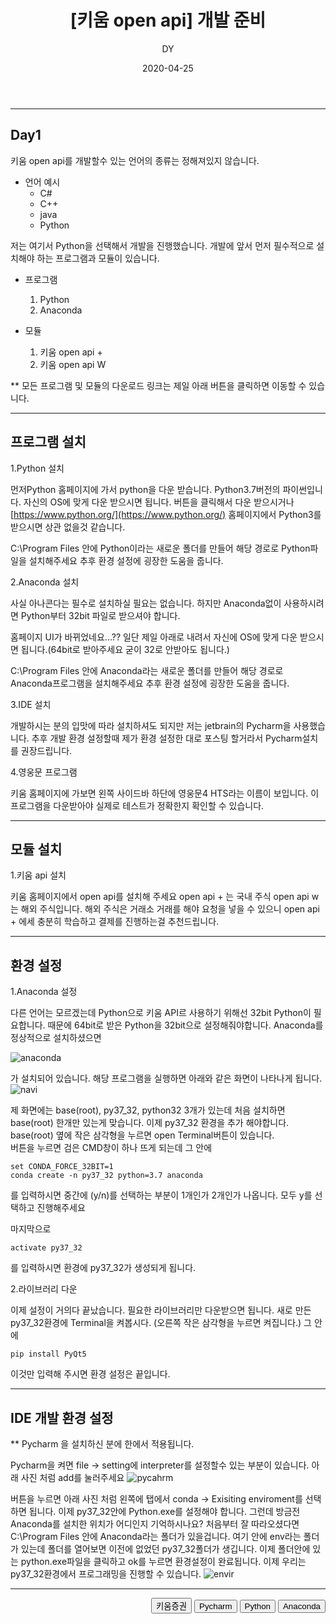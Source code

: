 ﻿---
layout: post
title:  "[키움 open api] 개발 준비"
date:   2020-04-25
author: DY
comments: true
categories: Outsourcing
---

---

## Day1

키움 open api를 개발할수 있는 언어의 종류는 정해져있지 않습니다.
  - 언어 예시
    - C#
    - C++
    - java
    - Python

저는 여기서 Python을 선택해서 개발을 진행했습니다. 개발에 앞서 먼저 필수적으로 설치해야 하는 프로그램과 모듈이 있습니다.

  - 프로그램
    1. Python
    2. Anaconda

  - 모듈
    1. 키움 open api +
    2. 키움 open api W 

** 모든 프로그램 및 모듈의 다운로드 링크는 제일 아래 버튼을 클릭하면 이동할 수 있습니다. 

---

## 프로그램 설치

1.Python 설치

먼저Python 홈페이지에 가서 python을 다운 받습니다. 
Python3.7버전의 파이썬입니다. 자신의 OS에 맞게 다운 받으시면 됩니다. 버튼을 클릭해서 다운 받으시거나 [https://www.python.org/](https://www.python.org/)  홈페이지에서 Python3를 받으시면 상관 없을것 같습니다.

C:\Program Files 안에 Python이라는 새로운 폴더를 만들어  해당 경로로 Python파일을 설치해주세요 추후 환경 설정에 굉장한 도움을 줍니다.  


2.Anaconda 설치

사실 아나콘다는 필수로 설치하실 필요는 없습니다. 하지만 Anaconda없이 사용하시려면 Python부터 32bit 파일로 받으셔야 합니다. 

홈페이지 UI가 바뀌었네요...?? 일단 제일 아래로 내려서 자신에 OS에 맞게 다운 받으시면 됩니다.(64bit로 받아주세요 굳이 32로 안받아도 됩니다.)

C:\Program Files 안에 Anaconda라는 새로운 폴더를 만들어  해당 경로로 Anaconda프로그램을 설치해주세요 추후 환경 설정에 굉장한 도움을 줍니다.


3.IDE 설치

개발하시는 분의 입맛에 따라 설치하셔도 되지만 저는 jetbrain의 Pycharm을 사용했습니다.
추후 개발 환경 설정할때 제가 환경 설정한 대로 포스팅 할거라서 Pycharm설치를 권장드립니다.


4.영웅문 프로그램

키움 홈페이지에 가보면 왼쪽 사이드바 하단에 영웅문4 HTS라는 이름이 보입니다. 이 프로그램을 다운받아야 실제로 테스트가 정확한지 확인할 수 있습니다. 

---

## 모듈 설치

1.키움 api 설치 

키움 홈페이지에서 open api를 설치해 주세요 open api + 는 국내 주식  open api w는 해외 주식입니다.
해외 주식은 거래소 거래를 해야 요청을 넣을 수 있으니 open api + 에세 충분히 학습하고 결제를 진행하는걸 추천드립니다.

---

## 환경 설정

1.Anaconda 설정

다른 언어는 모르겠는데 Python으로 키움 API르 사용하기 위해선 32bit Python이 필요합니다. 때문에 64bit로 받은 Python을 32bit으로 설정해줘야합니다.
Anaconda를 정상적으로 설치하셨으면 

![anaconda](https://user-images.githubusercontent.com/37605781/80280115-0a131900-873d-11ea-99cf-6aa36202c581.PNG)

가 설치되어 있습니다. 해당 프로그램을 실행하면 아래와 같은 화면이 나타나게 됩니다.
![navi](https://user-images.githubusercontent.com/37605781/80280216-b94ff000-873d-11ea-89b6-f01d247b4d74.jpg)

제 화면에는 base(root), py37_32, python32 3개가 있는데 처음 설치하면 base(root) 한개만 있는게 맞습니다. 이제 py37_32 환경을 추가 해야합니다.
base(root) 옆에 작은 삼각형을 누르면 open Terminal버튼이 있습니다.  
버튼을 누르면 검은 CMD창이 하나 뜨게 되는데 그 안에 
~~~
set CONDA_FORCE_32BIT=1
conda create -n py37_32 python=3.7 anaconda
~~~
를 입력하시면 중간에 (y/n)를 선택하는 부분이 1개인가 2개인가 나옵니다. 모두 y를 선택하고 진행해주세요

마지막으로
~~~
activate py37_32
~~~

를 입력하시면 환경에 py37_32가 생성되게 됩니다.



2.라이브러리 다운

이제 설정이 거의다 끝났습니다. 필요한 라이브러리만 다운받으면 됩니다.
새로 만든 py37_32환경에 Terminal을 켜봅시다. (오른쪽 작은 삼각형을 누르면 켜집니다.)
그 안에 

~~~
pip install PyQt5
~~~
이것만 입력해 주시면 환경 설정은 끝입니다. 

---

## IDE 개발 환경 설정

** Pycharm 을 설치하신 분에 한에서 적용됩니다.

Pycharm을 켜면 file -> setting에 interpreter를 설정할수 있는 부분이 있습니다. 아래 사진 처럼 add를 눌러주세요
![pycahrm](https://user-images.githubusercontent.com/37605781/80280535-9a525d80-873f-11ea-86ff-e38197f23098.jpg)

버튼을 누르면 아래 사진 처럼 왼쪽에 탭에서 conda -> Exisiting enviroment를 선택하면 됩니다.
이제 py37_32안에 Python.exe를 설정해야 합니다. 
그런데 방금전 Anaconda를 설치한 위치가 어디인지 기억하시나요? 처음부터 잘 따라오셨다면 C:\Program Files 안에 Anaconda라는 폴더가 있을겁니다.
여기 안에 env라는 폴더가 있는데 폴더를 열어보면 이전에 없었던 py37_32폴더가 생깁니다.
이제 폴더안에 있는 python.exe파일을 클릭하고 ok를 누르면 환경설정이 완료됩니다. 이제 우리는 py37_32환경에서 프로그래밍을 진행할 수 있습니다.
![envir](https://user-images.githubusercontent.com/37605781/80280595-f917d700-873f-11ea-8717-b8c8efc2e1f6.JPG)


---

<div style="float: right;">
  <button onclick="location.href='https://www.kiwoom.com/' ">키움증권</button>
  <button onclick="location.href='https://www.jetbrains.com/ko-kr/pycharm/' ">Pycharm</button>
  <button onclick="location.href='https://www.python.org/downloads/release/python-377/' ">Python</button> 
  <button onclick="location.href='https://www.anaconda.com/products/individual' "> Anaconda </button> 
</div>
